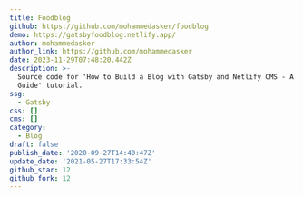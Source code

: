 ```yaml
---
title: Foodblog
github: https://github.com/mohammedasker/foodblog
demo: https://gatsbyfoodblog.netlify.app/
author: mohammedasker
author_link: https://github.com/mohammedasker
date: 2023-11-29T07:48:20.442Z
description: >-
  Source code for 'How to Build a Blog with Gatsby and Netlify CMS - A Complete
  Guide' tutorial.
ssg:
  - Gatsby
css: []
cms: []
category:
  - Blog
draft: false
publish_date: '2020-09-27T14:40:47Z'
update_date: '2021-05-27T17:33:54Z'
github_star: 12
github_fork: 12
---
```

